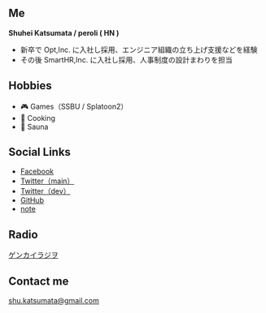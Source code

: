 <html>
    <head>
        <meta charset="utf-8">
    </head>
    <body>
        <h2>Me</h2>
            <p><b>Shuhei Katsumata / peroli ( HN )</b></p>
            <ul>
                <li>新卒で Opt,Inc. に入社し採用、エンジニア組織の立ち上げ支援などを経験</li>
                <li>その後 SmartHR,Inc. に入社し採用、人事制度の設計まわりを担当</li>
            </ul>
        <h2>Hobbies</h2>
        <ul>
            <li>🎮 Games（SSBU / Splatoon2）</li>
            <li>🍳 Cooking</li>
            <li>🚿 Sauna</li>
        </ul>
        <h2>Social Links</h2>
            <ul>
                <li><a href="https://www.facebook.com/katsumata0514"> Facebook</a></li>
                <li><a href="https://twitter.com/shu_katsumata">Twitter（main）</a></li>
                <li><a href="https://twitter.com/skatsumata_dev" >Twitter（dev）</a></li>
                <li><a href="https://github.com/perolis">GitHub</a></li>
                <li><a href="https://note.mu/mata">note</a></li>
            </ul>
        <h2>Radio</h2>
            <a href="https://www.genkai-radio.com/"> ゲンカイラジヲ</a>           
        <h2>Contact me</h2>
            <a href="shu.katsumata@gmail.com"> shu.katsumata@gmail.com </a>
    </body>
</html>
